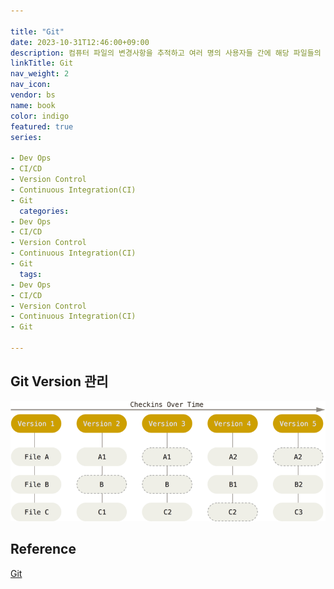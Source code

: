 ```yaml
---

title: "Git"
date: 2023-10-31T12:46:00+09:00
description: 컴퓨터 파일의 변경사항을 추적하고 여러 명의 사용자들 간에 해당 파일들의 작업을 조율하기 위한 스냅샷 스트림 기반의 분산 버전 관리 시스템
linkTitle: Git
nav_weight: 2
nav_icon:
vendor: bs
name: book
color: indigo
featured: true
series:

- Dev Ops
- CI/CD
- Version Control
- Continuous Integration(CI)
- Git
  categories:
- Dev Ops
- CI/CD
- Version Control
- Continuous Integration(CI)
- Git
  tags:
- Dev Ops
- CI/CD
- Version Control
- Continuous Integration(CI)
- Git

---
```


## Git Version 관리

![Git](git.png#center)

## Reference

[Git](https://git-scm.com/book/ko/v2)
